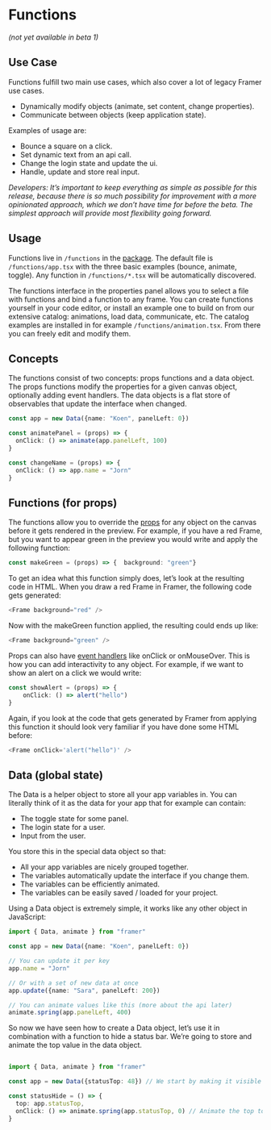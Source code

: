 # Functions 

_(not yet available in beta 1)_

## Use Case

Functions fulfill two main use cases, which also cover a lot of legacy Framer use cases.

* Dynamically modify objects \(animate, set content, change properties\).
* Communicate between objects \(keep application state\).

Examples of usage are:

* Bounce a square on a click.
* Set dynamic text from an api call.
* Change the login state and update the ui.
* Handle, update and store real input.

_Developers: It’s important to keep everything as simple as possible for this release, because there is so much possibility for improvement with a more opinionated approach, which we don’t have time for before the beta. The simplest approach will provide most flexibility going forward._

## Usage

Functions live in `/functions` in the [package](../packages.md). The default file is `/functions/app.tsx` with the three basic examples \(bounce, animate, toggle\). Any function in `/functions/*.tsx` will be automatically discovered.  
  
The functions interface in the properties panel allows you to select a file with functions and bind a function to any frame. You can create functions yourself in your code editor, or install an example one to build on from our extensive catalog: animations, load data, communicate, etc. The catalog examples are installed in for example `/functions/animation.tsx`. From there you can freely edit and modify them.

## Concepts

The functions consist of two concepts: props functions and a data object. The props functions modify the properties for a given canvas object, optionally adding event handlers. The data objects is a flat store of observables that update the interface when changed.

```typescript
const app = new Data({name: "Koen", panelLeft: 0})

const animatePanel = (props) => {
  onClick: () => animate(app.panelLeft, 100)
}

const changeName = (props) => {
  onClick: () => app.name = "Jorn"
}
```

## Functions \(for props\)

The functions allow you to override the [props](https://reactjs.org/docs/components-and-props.html) for any object on the canvas before it gets rendered in the preview. For example, if you have a red Frame, but you want to appear green in the preview you would write and apply the following function:

```typescript
const makeGreen = (props) => {  background: "green"}
```

To get an idea what this function simply does, let’s look at the resulting code in HTML. When you draw a red Frame in Framer, the following code gets generated:

```typescript
<Frame background="red" />
```

Now with the makeGreen function applied, the resulting could ends up like:

```typescript
<Frame background="green" />
```

Props can also have [event handlers](https://www.khanacademy.org/computing/computer-programming/html-css-js/html-js-dom-events/a/dom-event-types) like onClick or onMouseOver. This is how you can add interactivity to any object. For example, if we want to show an alert on a click we would write:

```typescript
const showAlert = (props) => {
    onClick: () => alert("hello")
}
```

Again, if you look at the code that gets generated by Framer from applying this function it should look very familiar if you have done some HTML before:

```typescript
<Frame onClick='alert("hello")' />
```

## Data \(global state\)

The Data is a helper object to store all your app variables in. You can literally think of it as the data for your app that for example can contain:

* The toggle state for some panel.
* The login state for a user.
* Input from the user.

You store this in the special data object so that:

* All your app variables are nicely grouped together.
* The variables automatically update the interface if you change them.
* The variables can be efficiently animated.
* The variables can be easily saved / loaded for your project.

Using a Data object is extremely simple, it works like any other object in JavaScript:

```typescript
import { Data, animate } from "framer"

const app = new Data({name: "Koen", panelLeft: 0})

// You can update it per key
app.name = "Jorn"

// Or with a set of new data at once
app.update({name: "Sara", panelLeft: 200})

// You can animate values like this (more about the api later)
animate.spring(app.panelLeft, 400)
```

So now we have seen how to create a Data object, let’s use it in combination with a function to hide a status bar. We’re going to store and animate the top value in the data object.

```typescript

import { Data, animate } from "framer"

const app = new Data({statusTop: 48}) // We start by making it visible

const statusHide = () => {
  top: app.statusTop,
  onClick: () => animate.spring(app.statusTop, 0) // Animate the top to 0
}
```

